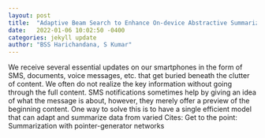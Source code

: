 ```yaml
---
layout: post
title:  "Adaptive Beam Search to Enhance On-device Abstractive Summarization"
date:   2022-01-06 10:02:50 -0400
categories: jekyll update
author: "BSS Harichandana, S Kumar"
---
```

We receive several essential updates on our smartphones in the form of SMS, documents, voice messages, etc. that get buried beneath the clutter of content. We often do not realize the key information without going through the full content. SMS notifications sometimes help by giving an idea of what the message is about, however, they merely offer a preview of the beginning content. One way to solve this is to have a single efficient model that can adapt and summarize data from varied Cites: Get to the point: Summarization with pointer-generator networks